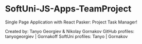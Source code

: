 # SoftUni-JS-Apps-TeamProject
Single Page Application with React
Pasker: Project Task Manager!


Created by: Tanyo Georgiev & Nikolay Gornakov
GitHub profiles: tanyogeorgiev | Gornakoff
SoftUni profiles: Tanyo | Gornakov
